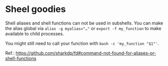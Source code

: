 # Sheel goodies

Shell aliases and shell functions can not be used in subshells. You can make the alias global via `alias -g myalias="…"` or
`export -f my_function` to make available to child processes.

You might still need to call your function with `bash -c 'my_function "$1"'`.

Ref.: https://github.com/sharkdp/fd#command-not-found-for-aliases-or-shell-functions
